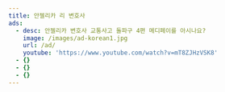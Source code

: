 ```yaml
---
title: 안젤리카 리 변호사
ads:
  - desc: 안젤리카 변호사 교통사고 돌파구 4편 메디페이를 아시나요?
    image: /images/ad-korean1.jpg
    url: /ad/
    youtube: 'https://www.youtube.com/watch?v=mT8ZJHzVSK8'
  - {}
  - {}
  - {}
---
```



